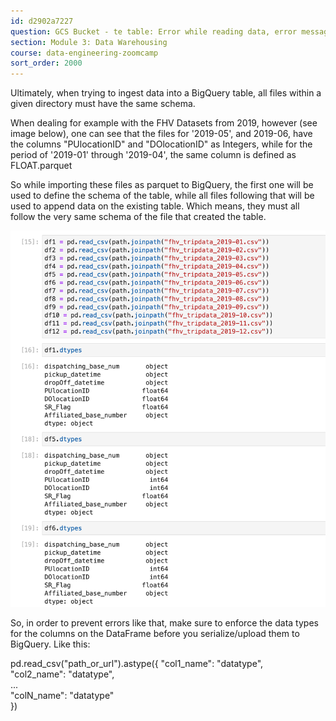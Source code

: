 ```yaml
---
id: d2902a7227
question: GCS Bucket - te table: Error while reading data, error message: Parquet column 'XYZ' has type INT which does not match the target cpp_type DOUBLE. File: gs://path/to/some/blob.parquet
section: Module 3: Data Warehousing
course: data-engineering-zoomcamp
sort_order: 2000
---
```


Ultimately, when trying to ingest data into a BigQuery table, all files within a given directory must have the same schema.

When dealing for example with the FHV Datasets from 2019, however (see image below), one can see that the files for '2019-05', and 2019-06, have the columns "PUlocationID" and "DOlocationID" as Integers, while for the period of '2019-01' through '2019-04', the same column is defined as FLOAT.parquet

So while importing these files as parquet to BigQuery, the first one will be used to define the schema of the table, while all files following that will be used to append data on the existing table. Which means, they must all follow the very same schema of the file that created the table.

![Image](images/data-engineering-zoomcamp/image_5924f19e.png)

So, in order to prevent errors like that, make sure to enforce the data types for the columns on the DataFrame before you serialize/upload them to BigQuery. Like this:

pd.read_csv("path_or_url").astype({
	"col1_name": "datatype",	
	"col2_name": "datatype",	
	...					
	"colN_name": "datatype" 	
})

